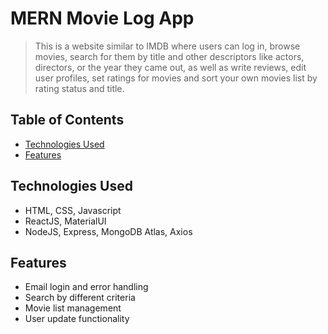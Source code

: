 # MERN Movie Log App

> This is a website similar to IMDB where users can log in, browse movies, search for them by title and other descriptors like actors, directors, or the year they came out, as well as write reviews, edit user profiles, set ratings for movies and sort your own movies list by rating status and title.


## Table of Contents
* [Technologies Used](#technologies-used)
* [Features](#features)


## Technologies Used
- HTML, CSS, Javascript
- ReactJS, MaterialUI
- NodeJS, Express, MongoDB Atlas, Axios


## Features
- Email login and error handling
- Search by different criteria
- Movie list management
- User update functionality
